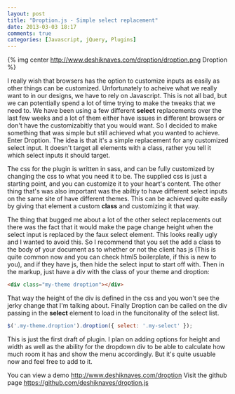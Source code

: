 ```yaml
---
layout: post
title: "Droption.js - Simple select replacement"
date: 2013-03-03 18:17
comments: true
categories: [Javascript, jQuery, Plugins] 
---
```


{% img center http://www.deshiknaves.com/droption/droption.png Droption %}

I really wish that browsers has the option to customize inputs as easily as other things can be customized. Unfortunately to acheive what we really want to in our designs, we have to rely on Javascript. This is not all bad, but we can potentially spend a lot of time trying to make the tweaks that we need to. We have been using a few different **select** replacements over the last few weeks and a lot of them either have issues in different browsers or don't have the customizabitly that you would want. So I decided to make something that was simple but still achieved what you wanted to achieve. Enter Droption. The idea is that it's a simple replacement for any customized select input. It doesn't target all elements with a class, rather you tell it which select inputs it should target.

The css for the plugin is written in sass, and can be fully customized by changing the css to what you need it to be. The supplied css is just a starting point, and you can customize it to your heart's content. The other thing that's was also important was the abiltiy to have different select inputs on the same site of have different themes. This can be achieved quite easily by giving that element a custom **class** and customizing it that way.

The thing that bugged me about a lot of the other select replacements out there was the fact that it would make the page change height when the select input is replaced by the faux select element. This looks really ugly and I wanted to avoid this. So I recommend that you set the add a class to the body of your document as to whether or not the client has js (This is quite common now and you can check html5 boilerplate, if this is new to you), and if they have js, then hide the select input to start off with. Then in the markup, just have a div with the class of your theme and droption:

``` html
<div class="my-theme droption"></div>
```

That way the height of the div is defined in the css and you won't see the jerky change that I'm talking about. Finally Droption can be called on the div passing in the **select** element to load in the funcitonality of the select list.

``` javascript
$('.my-theme.droption').droption({ select: '.my-select' });
```

This is just the first draft of plugin. I plan on adding options for height and width as well as the ability for the dropdown div to be able to calculate how much room it has and show the menu accordingly. But it's quite usuable now and feel free to add to it.

You can view a demo <http://www.deshiknaves.com/droption>
Visit the github page <https://github.com/deshiknaves/droption.js>
